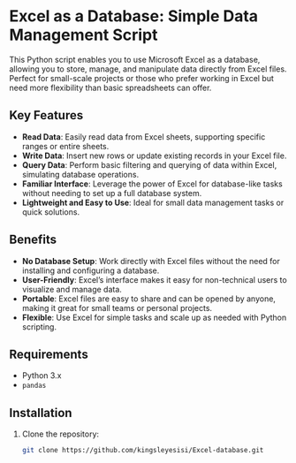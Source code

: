 # Excel as a Database: Simple Data Management Script

This Python script enables you to use Microsoft Excel as a database, allowing you to store, manage, and manipulate data directly from Excel files. Perfect for small-scale projects or those who prefer working in Excel but need more flexibility than basic spreadsheets can offer.

## Key Features
- **Read Data**: Easily read data from Excel sheets, supporting specific ranges or entire sheets.
- **Write Data**: Insert new rows or update existing records in your Excel file.
- **Query Data**: Perform basic filtering and querying of data within Excel, simulating database operations.
- **Familiar Interface**: Leverage the power of Excel for database-like tasks without needing to set up a full database system.
- **Lightweight and Easy to Use**: Ideal for small data management tasks or quick solutions.

## Benefits
- **No Database Setup**: Work directly with Excel files without the need for installing and configuring a database.
- **User-Friendly**: Excel’s interface makes it easy for non-technical users to visualize and manage data.
- **Portable**: Excel files are easy to share and can be opened by anyone, making it great for small teams or personal projects.
- **Flexible**: Use Excel for simple tasks and scale up as needed with Python scripting.

## Requirements
- Python 3.x
- `pandas`

## Installation

1. Clone the repository:
   ```bash
   git clone https://github.com/kingsleyesisi/Excel-database.git
